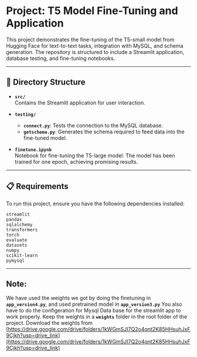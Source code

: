 # Project: T5 Model Fine-Tuning and Application

This project demonstrates the fine-tuning of the T5-small model from Hugging Face for text-to-text tasks, integration with MySQL, and schema generation. The repository is structured to include a Streamlit application, database testing, and fine-tuning notebooks.

---

## 📂 Directory Structure

- **`src/`**  
  Contains the Streamlit application for user interaction.

- **`testing/`**  
  - **`connect.py`**: Tests the connection to the MySQL database.  
  - **`getschema.py`**: Generates the schema required to feed data into the fine-tuned model.  

- **`finetune.ipynb`**  
  Notebook for fine-tuning the T5-large model. The model has been trained for one epoch, achieving promising results.

---

## 📋 Requirements

To run this project, ensure you have the following dependencies installed:

```plaintext
streamlit
pandas
sqlalchemy
transformers
torch
evaluate
datasets
numpy
scikit-learn
pymysql
```

---

## Note: 

We have used the weights we got by doing the finetuning in **`app_version4.py`**, and used pretrained model in **`app_version3.py`**
You also have to do the configeration for Mysql Data base for the streamlit app to work properly.
Keep the weights in a **`weights`** folder in the root folder of the project.
Download the weights from [https://drive.google.com/drive/folders/1kWGmSJI7Q2o4qnt2K85HHsuhJxF9Cjkh?usp=drive_link](https://drive.google.com/drive/folders/1kWGmSJI7Q2o4qnt2K85HHsuhJxF9Cjkh?usp=drive_link)